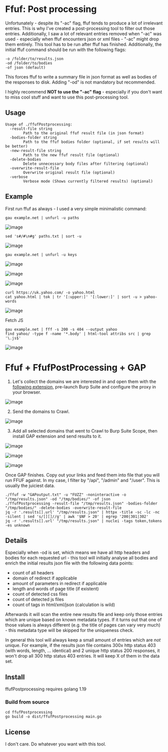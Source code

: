# Ffuf: Post processing
Unfortunately - despite its "-ac" flag, ffuf tends to produce a lot of irrelevant entries. This is why I've created a post-processing tool to filter out those entries. 
Additionally, I saw a lot of relevant entries removed when "-ac" was used - especially when ffuf encounters json or xml files - "-ac" might drop them entirely.
This tool has to be run after ffuf has finished. Additionally, the initial ffuf command should be run with the following flags:

```
-o /folder/to/results.json
-od /folder/to/bodies
-of json (default)
```

This forces ffuf to write a summary file in json format as well as bodies of the responses to disk. 
Adding "-od" is not mandatory but recommended.

I highly recommend __NOT to use the "-ac" flag__ - especially if you don't want to miss cool stuff and want to use this
post-processing tool.

## Usage

```
Usage of ./ffufPostprocessing:
  -result-file string
        Path to the original ffuf result file (in json format)
  -bodies-folder string
        Path to the ffuf bodies folder (optional, if set results will be better)
  -new-result-file string
        Path to the new ffuf result file (optional)
  -delete-bodies
        Delete unnecessary body files after filtering (optional)
  -overwrite-result-file
        Overwrite original result file (optional)
  -verbose
        Verbose mode (Shows currently filtered results) (optional)
```

## Example

First run ffuf as always - I used a very simple minimalistic command:

```
gau example.net | unfurl -u paths
```
![image](https://github.com/reewardius/ffufPostprocessing/assets/68978608/9498f697-c19e-413a-b7ee-52b5131df10e)
```
sed 's#/#\n#g' paths.txt | sort -u
```
![image](https://github.com/reewardius/ffufPostprocessing/assets/68978608/f917316a-ff16-4335-b11f-5c74cc5322c8)
```
gau example.net | unfurl -u keys
```
![image](https://github.com/reewardius/ffufPostprocessing/assets/68978608/ae9db592-111e-41a5-a22e-36df7837d252)

![image](https://github.com/reewardius/ffufPostprocessing/assets/68978608/fab4d847-96a9-45a2-978c-d98af1f7a472)

![image](https://github.com/reewardius/ffufPostprocessing/assets/68978608/1ba1bed0-cfa7-4485-b74d-a6ab8d01615f)
```
curl https://uk.yahoo.com/ -o yahoo.html
cat yahoo.html | tok | tr '[:upper:]' '[:lower:]' | sort -u > yahoo-words
```
![image](https://github.com/reewardius/ffufPostprocessing/assets/68978608/744c8921-4b4f-4ddb-b0af-02372a824369)

Fetch JS
```
gau example.net | fff -s 200 -s 404 --output yahoo
find yahoo/ -type f -name '*.body' | html-tool attribs src | grep '\.js$'
```
![image](https://github.com/reewardius/ffufPostprocessing/assets/68978608/262fdbad-76a7-4d07-b6c2-388e97953f00)

# Ffuf + FfufPostProcessing + GAP
1. Let's collect the domains we are interested in and open them with the [following extension](https://chromewebstore.google.com/detail/open-multiple-urls/oifijhaokejakekmnjmphonojcfkpbbh), pre-launch Burp Suite and configure the proxy in your browser.

![image](https://github.com/reewardius/ffufPostprocessing/assets/68978608/319cc98d-e7cb-482d-8832-76b4ee6afcbb)

2. Send the domains to Crawl.

![image](https://github.com/reewardius/ffufPostprocessing/assets/68978608/2709d373-bb42-46b9-bfc0-b19047707ae0)

3. Add all selected domains that went to Crawl to Burp Suite Scope, then install GAP extension and send results to it.

![image](https://github.com/reewardius/ffufPostprocessing/assets/68978608/fddc9649-f422-4a9b-9229-b8c9e7d0f277)

![image](https://github.com/reewardius/ffufPostprocessing/assets/68978608/a6a82621-18d1-4cbf-bd06-55cd4525b8f3)

![image](https://github.com/reewardius/ffufPostprocessing/assets/68978608/36220145-6077-44bb-a322-841da2a5aa79)

Once GAP finishes. Copy out your links and feed them into file that you will run FFUF against. In my case, I filter by "/api", "/admin" and "/user". This is usually the juiciest data.
```
./ffuf -w "GAPoutput.txt" -u "FUZZ" -noninteractive -o "/tmp/results.json" -od "/tmp/bodies/" -of json
./ffufPostprocessing -result-file "/tmp/results.json" -bodies-folder "/tmp/bodies/" -delete-bodies -overwrite-result-file
jq -r '.results[].url' "/tmp/results.json" | httpx -title -sc -lc -nc -silent | sed 's/[][]//g' | awk '$NF > 20' | egrep '200|301|302'
jq -r '.results[].url' "/tmp/results.json" | nuclei -tags token,tokens -es unknown
```


## Details

Especially when -od is set, which means we have all http headers and bodies for each requested url - this tool will initially
analyse all bodies and enrich the initial results json file with the following data points:

- count of all headers
- domain of redirect if applicable
- amount of parameters in redirect if applicable
- length and words of page title (if existent)
- count of detected css files
- count of detected js files
- count of tags in html/xml/json (calculation is wild)

Afterwards it will scan the entire new results file and keep only those entries which are unique based on known metadata types.
If it turns out that one of those values is always different (e.g. the title of pages can vary very much) - this metadata type 
will be skipped for the uniqueness check.

In general this tool will always keep a small amount of entries which are _not_ unique. For example, if the results json file
contains 300x http status 403 (with words, length, ... identical) and 2 unique http status 200 responses, it won't drop all 300 http status 403 entries. 
It will keep X of them in the data set.

## Install

ffufPostprocessing requires golang 1.19

### Build from source

```
cd ffufPostprocessing
go build -o dist/ffufPostprocessing main.go
```

## License

I don't care. Do whatever you want with this tool.
